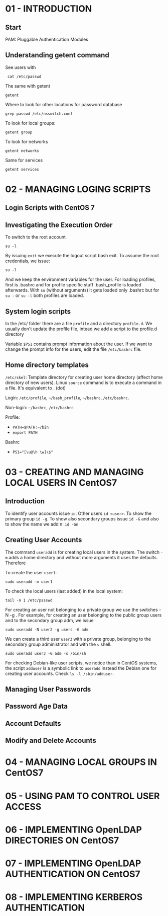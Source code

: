 # 01 - INTRODUCTION

## Start

PAM: Pluggable Authentication Modules

## Understanding getent command

See users with 

```console
 cat /etc/passwd
```

The same with getent

```console
getent
```

Where to look for other locations for password database

```console
grep passwd /etc/nsswitch.conf
```

To look for local groups:

```console
getent group
```

To look for networks

```console
getent networks
```

Same for services

```console
getent services
```

# 02 - MANAGING LOGING SCRIPTS

## Login Scripts with CentOS 7

## Investigating the Execution Order

To switch to the root account

```console
su -l
```

By issuing `exit` we execute the logout script bash exit. To assume the root credentials, we issue: 

```console
su -l
```

And we keep the environment variables for the user. For loading profiles, first is .bashrc and for profile specific stuff .bash_profile is loaded afterwards. With `su` (without arguments) it gets loaded only .bashrc but for `su -` or `su -l` both profiles are loaded.

## System login scripts

In the /etc/ folder there are a file `profile` and a directory `profile.d`. We usually don't update the profile file, intead we add a script to the profile.d directory

Variable `$PS1` contains prompt information about the user. If we want to change the prompt info for the users, edit the file `/etc/bashrc` file. 

## Home directory templates

`/etc/skel`: Template directory for creating user home directory (affect home directory of new users). Linux `source` command is to execute a command in a file. It's equivalent to . (dot)

Login: `/etc/profile`, `~/bash_profile`, `~/bashrc`, `/etc/bashrc`.

Non-login: `~/bashrc`, `/etc/bashrc`

Profile: 
- `PATH=$PATH:~/bin`
- `export PATH`

Bashrc
- `PS1="[\u@\h \w]\$"`

# 03 - CREATING AND MANAGING LOCAL USERS IN CentOS7

## Introduction

To identify user accounts issue `id`. Other users `id <user>`. To show the primary group `id -g`. To show also secondary groups issue `id -G` and also to show the name we add n: `id -Gn`

## Creating User Accounts

The command `useradd` is for creating local users in the system. The switch `-m` adds a home directory and without more arguments it uses the defaults. Therefore

To create the user `user1`: 

```console
sudo useradd -m user1
```

To check the local users (last added) in the local system: 

```
tail -n 1 /etc/passwd
```

For creating an user not belonging to a private group we use the switches -N <user> -g <public group>. For example, for creating an user belonging to the public group users and to the secondary group adm, we issue
 
```console
sudo useradd -N user2 -g users -G adm
```
 
We can create a third user `user3` with a private group, belonging to the secondary group administrator and with the `s` shell. 
 
```console
sudo useradd user3 -G adm -s /bin/sh
```

For checking Debian-like user scripts, we notice than in CentOS systems, the script `adduser` is a symbolic link to `useradd` instead the Debian one for creating user accounts. Check `ls -l /sbin/adduser`.

## Managing User Passwords

## Password Age Data

## Account Defaults

## Modify and Delete Accounts

# 04 - MANAGING LOCAL GROUPS IN CentOS7

# 05 - USING PAM TO CONTROL USER ACCESS

# 06 - IMPLEMENTING OpenLDAP DIRECTORIES ON CentOS7

# 07 - IMPLEMENTING OpenLDAP AUTHENTICATION ON CentOS7

# 08 - IMPLEMENTING KERBEROS AUTHENTICATION
